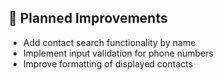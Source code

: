 ## 🚧 Planned Improvements
- Add contact search functionality by name
- Implement input validation for phone numbers
- Improve formatting of displayed contacts
